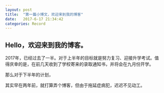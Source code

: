 ```yaml
---
layout: post
title:  "第一篇小博文，欢迎来到我的博客"
date:   2017-6-17 21:34:42
categories: Record
---
```


## Hello，欢迎来到我的博客。

2017年，已经过去了一半。对于上半年的目标就是努力复习、迎接升学考试。值得庆幸的是，在前几天收到了学校寄来的录取通知书，并将会在九月份开学。

那么对于下半年的计划，





其实早在两年前，就打算弄个博客，但由于拖延症病犯，迟迟不见动工。

